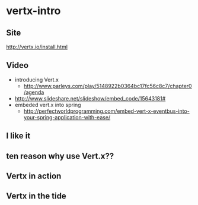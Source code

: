 vertx-intro
==========

## Site
http://vertx.io/install.html

## Video
- introducing Vert.x
  * http://www.parleys.com/play/5148922b0364bc17fc56c8c7/chapter0/agenda
- http://www.slideshare.net/slideshow/embed_code/15643181#
- embeded vert.x into spring
  * http://perfectworldprogramming.com/embed-vert-x-eventbus-into-your-spring-application-with-ease/

  

## I like it



## ten reason why use Vert.x??


## Vertx in action


## Vertx in the tide


